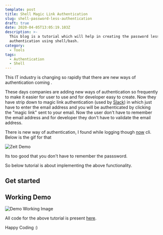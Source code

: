 ```yaml
---
template: post
title: Shell Magic Link Authentication
slug: shell-password-less-authentication
draft: true
date: 2020-04-05T13:05:19.103Z
description: >-
  This blog is a tutorial which will help in creating the password less
  authentication using shell/bash.
category:
  - Tools
tags:
  - Authentication
  - Shell
---
```

This IT industry is changing so rapidly that there are new ways of authentication coming .

These days companies are adding new ways of authentication so frequently to make it easier for user to use and for developer easy to create. Now they have strip down to magic link authentication (used by [Slack](https://slack.com)) in which just have to enter the email address and you will be authenticated by clicking the "magic link" sent to your email. Now the user don't have to remember the email address and for developer they don't have to validate the email address. 

There is new way of authentication, I found while logging though [now](https://zeit.co/now) cli. Below is the gif for that

![Zeit Demo](/media/zeit.gif)

Its too good that you don't have to remember the passsword.

So below tutorial is about implementing the above functionality.

## Get started


## Working Demo

![Demo Working Image](/media/demo.gif "working-demo")

All code for the above tutorial is present [here](https://github.com/nimish-gupta/shell-passwordless-login/tree/master). 

Happy Coding :)